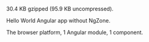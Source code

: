 30.4 KB gzipped (95.9 KB uncompressed).

Hello World Angular app without NgZone.

The browser platform, 1 Angular module, 1 component.